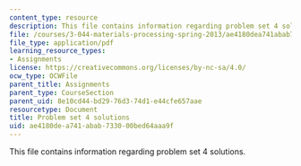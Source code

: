 ```yaml
---
content_type: resource
description: This file contains information regarding problem set 4 solutions.
file: /courses/3-044-materials-processing-spring-2013/ae4180dea741abab733000bed64aaa9f_MIT3_044S13_pset4solns.pdf
file_type: application/pdf
learning_resource_types:
- Assignments
license: https://creativecommons.org/licenses/by-nc-sa/4.0/
ocw_type: OCWFile
parent_title: Assignments
parent_type: CourseSection
parent_uid: 8e10cd44-bd29-76d3-74d1-e44cfe657aae
resourcetype: Document
title: Problem set 4 solutions
uid: ae4180de-a741-abab-7330-00bed64aaa9f
---
```

This file contains information regarding problem set 4 solutions.